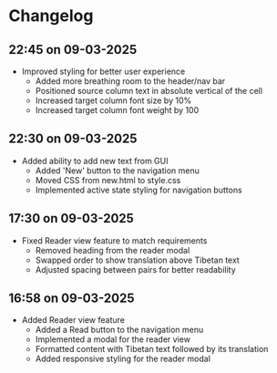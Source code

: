 # Changelog

## 22:45 on 09-03-2025
- Improved styling for better user experience
  - Added more breathing room to the header/nav bar
  - Positioned source column text in absolute vertical of the cell
  - Increased target column font size by 10%
  - Increased target column font weight by 100

## 22:30 on 09-03-2025
- Added ability to add new text from GUI
  - Added 'New' button to the navigation menu
  - Moved CSS from new.html to style.css
  - Implemented active state styling for navigation buttons

## 17:30 on 09-03-2025
- Fixed Reader view feature to match requirements
  - Removed heading from the reader modal
  - Swapped order to show translation above Tibetan text
  - Adjusted spacing between pairs for better readability

## 16:58 on 09-03-2025
- Added Reader view feature
  - Added a Read button to the navigation menu
  - Implemented a modal for the reader view
  - Formatted content with Tibetan text followed by its translation
  - Added responsive styling for the reader modal
